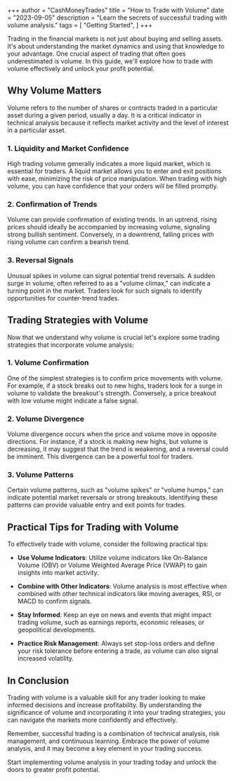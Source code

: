 +++
author = "CashMoneyTrades"
title = "How to Trade with Volume"
date = "2023-09-05"
description = "Learn the secrets of successful trading with volume analysis."
tags = [
    "Getting Started",
]
+++


Trading in the financial markets is not just about buying and selling assets. It's about understanding the market dynamics and using that knowledge to your advantage. One crucial aspect of trading that often goes underestimated is volume. In this guide, we'll explore how to trade with volume effectively and unlock your profit potential.

## Why Volume Matters

Volume refers to the number of shares or contracts traded in a particular asset during a given period, usually a day. It is a critical indicator in technical analysis because it reflects market activity and the level of interest in a particular asset.

### **1. Liquidity and Market Confidence**

High trading volume generally indicates a more liquid market, which is essential for traders. A liquid market allows you to enter and exit positions with ease, minimizing the risk of price manipulation. When trading with high volume, you can have confidence that your orders will be filled promptly.

### **2. Confirmation of Trends**

Volume can provide confirmation of existing trends. In an uptrend, rising prices should ideally be accompanied by increasing volume, signaling strong bullish sentiment. Conversely, in a downtrend, falling prices with rising volume can confirm a bearish trend.

### **3. Reversal Signals**

Unusual spikes in volume can signal potential trend reversals. A sudden surge in volume, often referred to as a "volume climax," can indicate a turning point in the market. Traders look for such signals to identify opportunities for counter-trend trades.

## Trading Strategies with Volume

Now that we understand why volume is crucial let's explore some trading strategies that incorporate volume analysis:

### **1. Volume Confirmation**

One of the simplest strategies is to confirm price movements with volume. For example, if a stock breaks out to new highs, traders look for a surge in volume to validate the breakout's strength. Conversely, a price breakout with low volume might indicate a false signal.

### **2. Volume Divergence**

Volume divergence occurs when the price and volume move in opposite directions. For instance, if a stock is making new highs, but volume is decreasing, it may suggest that the trend is weakening, and a reversal could be imminent. This divergence can be a powerful tool for traders.

### **3. Volume Patterns**

Certain volume patterns, such as "volume spikes" or "volume humps," can indicate potential market reversals or strong breakouts. Identifying these patterns can provide valuable entry and exit points for trades.

## Practical Tips for Trading with Volume

To effectively trade with volume, consider the following practical tips:

- **Use Volume Indicators**: Utilize volume indicators like On-Balance Volume (OBV) or Volume Weighted Average Price (VWAP) to gain insights into market activity.

- **Combine with Other Indicators**: Volume analysis is most effective when combined with other technical indicators like moving averages, RSI, or MACD to confirm signals.

- **Stay Informed**: Keep an eye on news and events that might impact trading volume, such as earnings reports, economic releases, or geopolitical developments.

- **Practice Risk Management**: Always set stop-loss orders and define your risk tolerance before entering a trade, as volume can also signal increased volatility.

## In Conclusion

Trading with volume is a valuable skill for any trader looking to make informed decisions and increase profitability. By understanding the significance of volume and incorporating it into your trading strategies, you can navigate the markets more confidently and effectively.

Remember, successful trading is a combination of technical analysis, risk management, and continuous learning. Embrace the power of volume analysis, and it may become a key element in your trading success.

Start implementing volume analysis in your trading today and unlock the doors to greater profit potential.
